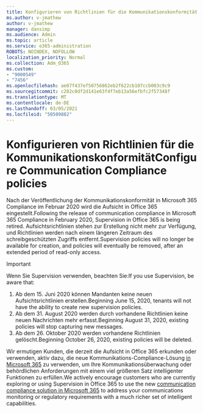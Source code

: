 ```yaml
---
title: Konfigurieren von Richtlinien für die Kommunikationskonformität
ms.author: v-jmathew
author: v-jmathew
manager: dansimp
ms.audience: Admin
ms.topic: article
ms.service: o365-administration
ROBOTS: NOINDEX, NOFOLLOW
localization_priority: Normal
ms.collection: Adm_O365
ms.custom:
- "9000549"
- "7456"
ms.openlocfilehash: ae07f437ef50756862eb2f622cb107ccb003c9c9
ms.sourcegitcommit: c202c0df2d141e63f4f7eb13a56efbfc2f57348f
ms.translationtype: MT
ms.contentlocale: de-DE
ms.lasthandoff: 03/05/2021
ms.locfileid: "50509882"
---
```

# <a name="configure-communication-compliance-policies"></a><span data-ttu-id="d8a92-102">Konfigurieren von Richtlinien für die Kommunikationskonformität</span><span class="sxs-lookup"><span data-stu-id="d8a92-102">Configure Communication Compliance policies</span></span>

<span data-ttu-id="d8a92-103">Nach der Veröffentlichung der Kommunikationskonformität in Microsoft 365 Compliance im Februar 2020 wird die Aufsicht in Office 365 eingestellt.</span><span class="sxs-lookup"><span data-stu-id="d8a92-103">Following the release of communication compliance in Microsoft 365 Compliance in February 2020, Supervision in Office 365 is being retired.</span></span> <span data-ttu-id="d8a92-104">Aufsichtsrichtlinien stehen zur Erstellung nicht mehr zur Verfügung, und Richtlinien werden nach einem längeren Zeitraum des schreibgeschützten Zugriffs entfernt.</span><span class="sxs-lookup"><span data-stu-id="d8a92-104">Supervision policies will no longer be available for creation, and policies will eventually be removed, after an extended period of read-only access.</span></span>

> [!IMPORTANT]
> <span data-ttu-id="d8a92-105">Wenn Sie Supervision verwenden, beachten Sie:</span><span class="sxs-lookup"><span data-stu-id="d8a92-105">If you use Supervision, be aware that:</span></span>
>
> 1. <span data-ttu-id="d8a92-106">Ab dem 15. Juni 2020 können Mandanten keine neuen Aufsichtsrichtlinien erstellen.</span><span class="sxs-lookup"><span data-stu-id="d8a92-106">Beginning June 15, 2020, tenants will not have the ability to create new supervision policies.</span></span>
> 2. <span data-ttu-id="d8a92-107">Ab dem 31. August 2020 werden durch vorhandene Richtlinien keine neuen Nachrichten mehr erfasst.</span><span class="sxs-lookup"><span data-stu-id="d8a92-107">Beginning August 31, 2020, existing policies will stop capturing new messages.</span></span>
> 3. <span data-ttu-id="d8a92-108">Ab dem 26. Oktober 2020 werden vorhandene Richtlinien gelöscht.</span><span class="sxs-lookup"><span data-stu-id="d8a92-108">Beginning October 26, 2020, existing policies will be deleted.</span></span>

<span data-ttu-id="d8a92-109">Wir ermutigen Kunden, die derzeit die Aufsicht in Office 365 erkunden oder verwenden, aktiv dazu, die neue Kommunikations-Compliance-Lösung [in Microsoft 365](https://go.microsoft.com/fwlink/?linkid=2128593) zu verwenden, um Ihre Kommunikationsüberwachung oder behördlichen Anforderungen mit einem viel größeren Satz intelligenter Funktionen zu erfüllen.</span><span class="sxs-lookup"><span data-stu-id="d8a92-109">We actively encourage customers who are currently exploring or using Supervision in Office 365 to use the new [communication compliance solution in Microsoft 365](https://go.microsoft.com/fwlink/?linkid=2128593) to address your communications monitoring or regulatory requirements with a much richer set of intelligent capabilities.</span></span>
